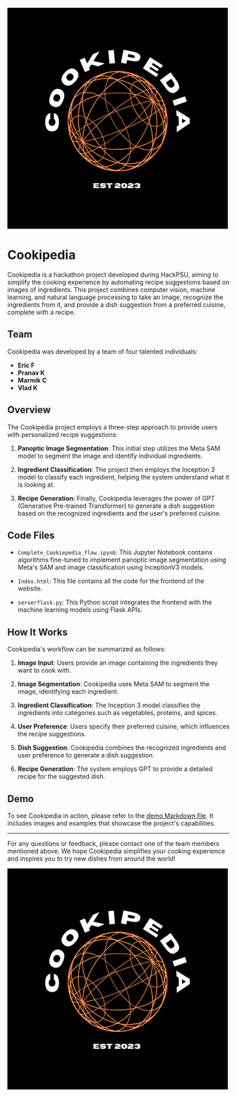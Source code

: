 ![Cookipedia Logo](cookipedia_logo.png)
# Cookipedia

Cookipedia is a hackathon project developed during HackPSU, aiming to simplify the cooking experience by automating recipe suggestions based on images of ingredients. This project combines computer vision, machine learning, and natural language processing to take an image, recognize the ingredients from it, and provide a dish suggestion from a preferred cuisine, complete with a recipe.

## Team

Cookipedia was developed by a team of four talented individuals:

- **Eric F**
- **Pranav K**
- **Marmik C**
- **Vlad K**

## Overview

The Cookipedia project employs a three-step approach to provide users with personalized recipe suggestions:

1. **Panoptic Image Segmentation**: This initial step utilizes the Meta SAM model to segment the image and identify individual ingredients.

2. **Ingredient Classification**: The project then employs the Inception 3 model to classify each ingredient, helping the system understand what it is looking at.

3. **Recipe Generation**: Finally, Cookipedia leverages the power of GPT (Generative Pre-trained Transformer) to generate a dish suggestion based on the recognized ingredients and the user's preferred cuisine.

## Code Files

- `Complete_Cookiepedia_flow.ipynb`: This Jupyter Notebook contains algorithms fine-tuned to implement panoptic image segmentation using Meta's SAM and image classification using InceptionV3 models.

- `Index.html`: This file contains all the code for the frontend of the website.

- `serverflask.py`: This Python script integrates the frontend with the machine learning models using Flask APIs.

## How It Works

Cookipedia's workflow can be summarized as follows:

1. **Image Input**: Users provide an image containing the ingredients they want to cook with.

2. **Image Segmentation**: Cookipedia uses Meta SAM to segment the image, identifying each ingredient.

3. **Ingredient Classification**: The Inception 3 model classifies the ingredients into categories such as vegetables, proteins, and spices.

4. **User Preference**: Users specify their preferred cuisine, which influences the recipe suggestions.

5. **Dish Suggestion**: Cookipedia combines the recognized ingredients and user preference to generate a dish suggestion.

6. **Recipe Generation**: The system employs GPT to provide a detailed recipe for the suggested dish.

## Demo

To see Cookipedia in action, please refer to the [demo Markdown file](demo.md). It includes images and examples that showcase the project's capabilities.

---

For any questions or feedback, please contact one of the team members mentioned above. We hope Cookipedia simplifies your cooking experience and inspires you to try new dishes from around the world!

![Cookipedia Logo](cookipedia_logo.png)
